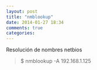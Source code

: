 ```yaml
---
layout: post
title: "nmblookup"
date: 2014-01-27 18:34
comments: true
categories: 
---
```

Resolución de nombres netbios

>$ nmblookup -A 192.168.1.125

